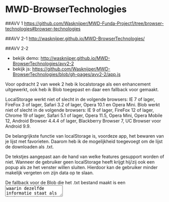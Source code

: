 # MWD-BrowserTechnologies

##AVV 1
https://github.com/Wasknijper/MWD-Funda-Project1/tree/browser-technologies#browser-technologies

##AVV 2-1
http://wasknijper.github.io/MWD-BrowserTechnologies/

##AVV 2-2
- bekijk demo: http://wasknijper.github.io/MWD-BrowserTechnologies/avv2-2
- bekijk js: https://github.com/Wasknijper/MWD-BrowserTechnologies/blob/gh-pages/avv2-2/app.js

Voor opdracht 2 van week 2 heb ik localstorage als een enhancement uitgewerkt, ook heb ik Blob toegepast en daar een fallback voor gemaakt.

LocalStorage werkt niet of slecht in de volgende browsers: IE 7 of lager, FireFox 3 of lager, Safari 3.2 of lager, Opera 10.1 en Opera Mini.
Blob werkt niet of slecht in de volgende browsers: IE 9 of lager, FireFox 12 of lager, Chrome 19 of lager, Safari 5.1 of lager, Opera 11.5, Opera Mini, Opera Mobile 12, Android Browser 4.4.4 of lager, Blackberry Browser 7, UC Browser voor Android 9.9.

De belangrijkste functie van localStorage is, voordeze app, het bewaren van je lijst met favorieten. Daarom heb ik de mogelijkheid toegevoegt om de lijst de downloaden als .txt. 

De tekstjes aangepast aan de hand van welke features gesupport worden of niet. Wanneer de gebruiker geen localStorage heeft krijgt hij/zij ook een popup als ze het venster willen sluiten. Hierdoor kan de gebruiker minder makelijk vergeten om zijn data op te slaan.

De fallback voor de Blob die het .txt bestand maakt is een <textarea> waarin dezelfde informatie staat als in het .txt bestand. 

##AVV 3
![Drag and drop support](drag-drop-img.png)

Drag and drop supported:
